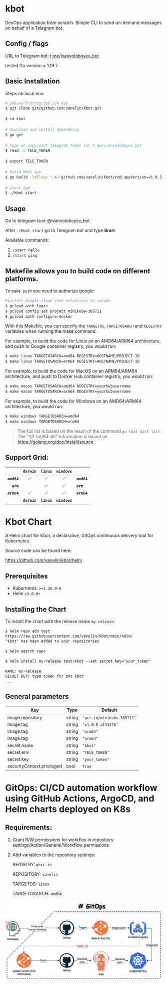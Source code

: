 # kbot

DevOps application from scratch.
Simple CLI to send on-demand messages on behalf of a Telegram bot.

## Config / flags

URL to Telegram bot: [t.me/ivanvoloboyev_bot](https://t.me/ivanvoloboyev_bot) 

tested Go version = 1.19.7 

## Basic Installation
Steps on local env:
```bash
# password-protected SSH key
$ git clone git@github.com:vanelin/kbot.git 

$ cd kbot

# download and install dependency
$ go get

# type or copy-past telegram token for t.me/ivanvoloboyev_bot
$ read -s TELE_TOKEN

$ export TELE_TOKEN

# build kbot app
$ go build -ldflags "-X="github.com/vanelin/kbot/cmd.appVersion=v1.0.2

# start app
$ ./kbot start
```
## Usage
Go to telegram `kbot` @ivanvoloboyev_bot

After `./kbot start` go to Telegram bot and type **Srart**

Available commands:

1. `/start hello`
2. `/start ping`

## Makefile allows you to build code on different platforms. 

To `make push` you need to authorize google:

```bash
#install Google Cloud Code extantions to vscode
$ gcloud auth login
$ gcloud config set project minikube-385711
$ gcloud auth configure-docker
```

With this Makefile, you can specify the `TARGETOS`, `TARGETOSARCH` and `REGESTRY` variables when running the make command. 

For example, to build the code for Linux on an AMD64/ARM64 architecture, and push to Google container registry, you would run:
```bash
$ make linux TARGETOSARCH=amd64 REGESTRY=HOSTNAME/PROJECT-ID
$ make linux TARGETOSARCH=arm64 REGESTRY=HOSTNAME/PROJECT-ID

```
For example, to build the code for MacOS on an ARM64/ARM64 architecture, and push to Docker Hub container registry, you would run:
```bash
$ make macos TARGETOSARCH=amd64 REGESTRY=yourhubusername
$ make macos TARGETOSARCH=arm64 REGESTRY=yourhubusername
```

For example, to build the code for Windows on an AMD64/ARM64 architecture, you would run:
```bash
$ make windows TARGETOSARCH=amd64
$ make windows TARGETOSARCH=arm64
```

> The full list is based on the result of the command `go tool dist list`. The "32-bit/64-bit" information is based on https://golang.org/doc/install/source.

## Support Grid:

|                   | `darwin` |  `linux` | `windows` |                   |
| ----------------: | :------: |  :-----: | :-------: | :---------------- |
| **`amd64`**       |  ✅      | ✅       | ✅         | **`amd64`**      |
| **`arm`**         |          | ✅       | ✅         | **`arm`**        |
| **`arm64`**       | ✅       | ✅       | ✅         | **`arm64`**      |
|  |  **`darwin`** | **`linux`** | **`windows`** |  |

# Kbot Chart
A Helm chart for Kbot, a declarative, GitOps continuous delivery tool for Kubernetes.

Source code can be found here:

https://github.com/vanelin/kbot/helm

## Prerequisites
- Kubernetes: `>=1.26.0-0`
- Helm `v3.0.0+`

## Installing the Chart

To install the chart with the release name `my-release`:

```console
$ helm repo add test https://raw.githubusercontent.com/vanelin/kbot/main/helm/
"kbot" has been added to your repositories

$ helm search repo

$ helm install my-release test/kbot --set secret.key="your_token"

NAME: my-release
SECRET.KEY: type token for bot kbot
...
```
## General parameters

| Key | Type | Default |
|-----|------|---------|
| image.repository | string | `"gcr.io/minikube-385711"` |
| image.tag | string | `"v1.0.5-a11547b"` |
| image.tag  | string | `"arm64"` |
| image.tag  | string | `"arm64"` | 
| secret.name  | string | `"kbot"` |
| secret.env  | string | `"TELE_TOKEN"` |
| secret.key  | string | `"your_token"` |
| securityContext.privileged | bool | `true` |

# GitOps: CI/CD automation workflow using GitHub Actions, ArgoCD, and Helm charts deployed on K8s
## Requirements:
1. Grant R/W permissions for workflos in repository settings/Action/General/Workflow permissions
2. Add variables to the repository settings:

    REGISTRY: `ghcr.io`

    REPOSITORY: `vanelin`

    TARGETOS: `linux`

    TARGETOSARCH: `amd64`

![GitOps workflow](images/GitOps.png)